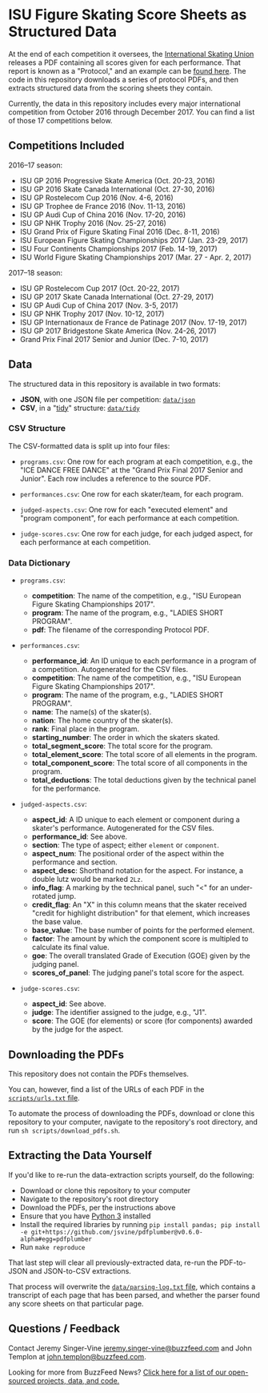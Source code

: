 # ISU Figure Skating Score Sheets as Structured Data

At the end of each competition it oversees, the [International Skating Union](http://www.isu.org/) releases a PDF containing all scores given for each performance. That report is known as a "Protocol," and an example can be [found here](http://www.isuresults.com/results/season1718/gpf1718/gpf2017_protocol.pdf). The code in this repository downloads a series of protocol PDFs, and then extracts structured data from the scoring sheets they contain.

Currently, the data in this repository includes every major international competition from October 2016 through December 2017. You can find a list of those 17 competitions below.

## Competitions Included

2016–17 season:

- ISU GP 2016 Progressive Skate America (Oct. 20-23, 2016)
- ISU GP 2016 Skate Canada International (Oct. 27-30, 2016)
- ISU GP Rostelecom Cup 2016 (Nov. 4-6, 2016)
- ISU GP Trophee de France 2016 (Nov. 11-13, 2016)
- ISU GP Audi Cup of China 2016 (Nov. 17-20, 2016)
- ISU GP NHK Trophy 2016 (Nov. 25-27, 2016)
- ISU Grand Prix of Figure Skating Final 2016 (Dec. 8-11, 2016)
- ISU European Figure Skating Championships 2017 (Jan. 23-29, 2017)
- ISU Four Continents Championships 2017 (Feb. 14-19, 2017)
- ISU World Figure Skating Championships 2017 (Mar. 27 - Apr. 2, 2017)

2017–18 season:

- ISU GP Rostelecom Cup 2017 (Oct. 20-22, 2017)
- ISU GP 2017 Skate Canada International (Oct. 27-29, 2017)
- ISU GP Audi Cup of China 2017 (Nov. 3-5, 2017)
- ISU GP NHK Trophy 2017 (Nov. 10-12, 2017)
- ISU GP Internationaux de France de Patinage 2017 (Nov. 17-19, 2017)
- ISU GP 2017 Bridgestone Skate America (Nov. 24-26, 2017)
- Grand Prix Final 2017 Senior and Junior (Dec. 7-10, 2017)

## Data

The structured data in this repository is available in two formats:

- __JSON__, with one JSON file per competition: [`data/json`](data/json)
- __CSV__, in a "[tidy](http://vita.had.co.nz/papers/tidy-data.html)" structure: [`data/tidy`](data/tidy)

### CSV Structure

The CSV-formatted data is split up into four files:

- `programs.csv`: One row for each program at each competition, e.g., the "ICE DANCE FREE DANCE" at the "Grand Prix Final 2017 Senior and Junior". Each row includes a reference to the source PDF.

- `performances.csv`: One row for each skater/team, for each program.

- `judged-aspects.csv`: One row for each "executed element" and "program component", for each performance at each competition.

- `judge-scores.csv`: One row for each judge, for each judged aspect, for each performance at each competition.

### Data Dictionary

- `programs.csv`:
    - __competition__: The name of the competition, e.g., "ISU European Figure Skating Championships 2017".
    - __program__: The name of the program, e.g., "LADIES SHORT PROGRAM".
    - __pdf__: The filename of the corresponding Protocol PDF.

- `performances.csv`:
    - __performance_id__: An ID unique to each performance in a program of a competition. Autogenerated for the CSV files.
    - __competition__: The name of the competition, e.g., "ISU European Figure Skating Championships 2017".
    - __program__: The name of the program, e.g., "LADIES SHORT PROGRAM".
    - __name__: The name(s) of the skater(s).
    - __nation__: The home country of the skater(s).
    - __rank__: Final place in the program.
    - __starting_number__: The order in which the skaters skated.
    - __total_segment_score__: The total score for the program.
    - __total_element_score__: The total score of all elements in the program.
    - __total_component_score__: The total score of all components in the program. 
	- __total_deductions__: The total deductions given by the technical panel for the performance.

- `judged-aspects.csv`:
    - __aspect_id__: A ID unique to each element or component during a skater's performance. Autogenerated for the CSV files.
    - __performance_id__: See above.
    - __section__: The type of aspect; either `element` or `component`.
    - __aspect_num__: The positional order of the aspect within the performance and section.
    - __aspect_desc__: Shorthand notation for the aspect. For instance, a double lutz would be marked `2Lz`.
    - __info_flag__: A marking by the technical panel, such "<" for an under-rotated jump.
    - __credit_flag__: An "X" in this column means that the skater received "credit for highlight distribution" for that element, which increases the base value.
	- __base_value__: The base number of points for the performed element.
	- __factor__: The amount by which the component score is multipled to calculate its final value.
	- __goe__: The overall translated Grade of Execution (GOE) given by the judging panel.
	- __scores_of_panel__: The judging panel's total score for the aspect.

- `judge-scores.csv`:
    - __aspect_id__: See above.
    - __judge__: The identifier assigned to the judge, e.g., "J1".
	- __score__: The GOE (for elements) or score (for components) awarded by the judge for the aspect.

## Downloading the PDFs

This repository does not contain the PDFs themselves.

You can, however, find a list of the URLs of each PDF in the [`scripts/urls.txt` file](scripts/urls.txt).

To automate the process of downloading the PDFs, download or clone this repository to your computer, navigate to the repository's root directory, and run `sh scripts/download_pdfs.sh`.

## Extracting the Data Yourself

If you'd like to re-run the data-extraction scripts yourself, do the following:

- Download or clone this repository to your computer
- Navigate to the repository's root directory
- Download the PDFs, per the instructions above
- Ensure that you have [Python 3](https://www.python.org/downloads/) installed
- Install the required libraries by running `pip install pandas; pip install -e git+https://github.com/jsvine/pdfplumber@v0.6.0-alpha#egg=pdfplumber`
- Run `make reproduce`

That last step will clear all previously-extracted data, re-run the PDF-to-JSON and JSON-to-CSV extractions.

That process will overwrite the [`data/parsing-log.txt` file](data/parsing-log.txt), which contains a transcript of each page that has been parsed, and whether the parser found any score sheets on that particular page.

## Questions / Feedback

Contact Jeremy Singer-Vine [jeremy.singer-vine@buzzfeed.com](mailto:jeremy.singer-vine@buzzfeed.com) and John Templon at [john.templon@buzzfeed.com](mailto:john.templon@buzzfeed.com).

Looking for more from BuzzFeed News? [Click here for a list of our open-sourced projects, data, and code.](https://github.com/BuzzFeedNews/everything)
